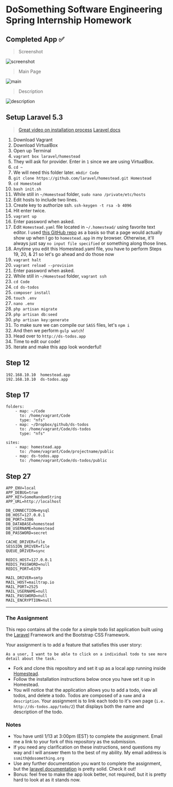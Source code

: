 # DoSomething Software Engineering Spring Internship Homework

## Completed App ✅

> Screenshot

![screenshot](https://fvcproductions.files.wordpress.com/2017/01/screenshot.png)

> Main Page

![main](https://fvcproductions.files.wordpress.com/2017/01/home.png)

> Description

![description](https://fvcproductions.files.wordpress.com/2017/01/description.png)

## Setup Laravel 5.3

> [Great video on installation process](https://vimeo.com/164946495)
> [Laravel docs](https://laravel.com/docs/5.3/homestead)

1. Download Vagrant
2. Download VirtualBox
3. Open up Terminal
4. `vagrant box laravel/homestead`
5. They will ask for provider. Enter in `1` since we are using VirtualBox.
6. `cd ~`
7. We will need this folder later. `mkdir Code`
8. `git clone https://github.com/laravel/homestead.git Homestead`
9. `cd Homestead`
10. `bash init.sh`
11. While still in `~/Homestead` folder, `sudo nano /private/etc/hosts`
12. Edit hosts to include two lines.
13. Create key to authorize ssh. `ssh-keygen -t rsa -b 4096`
14. Hit enter twice.
15. `vagrant up`
16. Enter password when asked.
17. Edit `Homestead.yaml` file located in `~/.homestead/` using favorite text editor. I used [this GitHub repo](https://github.com/bestmomo/laravel5-example) as a basis so that a page would actually show up when I go to `homestead.app` in my browser. Otherwise, it'll always just say `no input file specified` or something along those lines.
18. Anytime you edit this Homestead.yaml file, you have to perform Steps 19, 20, & 21 so let's go ahead and do those now
19. `vagrant halt`
20. `vagrant reload --provision`
21. Enter password when asked.
22. While still in `~/Homestead` folder, `vagrant ssh`
23. `cd Code`
24. `cd ds-todos`
25. `composer install`
26. `touch .env`
27. `nano .env`
28. `php artisan migrate`
29. `php artisan db:seed `
30. `php artisan key:generate`
31. To make sure we can compile our `SASS` files, let's `npm i`
32. And then we perform `gulp watch`!
33. Head over to `http://ds-todos.app`
34. Time to edit our code!
35. Iterate and make this app look wonderful!

## Step 12

```
192.168.10.10  homestead.app
192.168.10.10  ds-todos.app
```

## Step 17

```
folders:
    - map: ~/Code
      to: /home/vagrant/Code
      type: "nfs"
    - map: ~/Dropbox/github/ds-todos
      to: /home/vagrant/Code/ds-todos
      type: "nfs"

sites:
    - map: homestead.app
      to: /home/vagrant/Code/projectname/public
    - map: ds-todos.app
      to: /home/vagrant/Code/ds-todos/public
```

## Step 27

```
APP_ENV=local
APP_DEBUG=true
APP_KEY=SomeRandomString
APP_URL=http://localhost

DB_CONNECTION=mysql
DB_HOST=127.0.0.1
DB_PORT=3306
DB_DATABASE=homestead
DB_USERNAME=homestead
DB_PASSWORD=secret

CACHE_DRIVER=file
SESSION_DRIVER=file
QUEUE_DRIVER=sync

REDIS_HOST=127.0.0.1
REDIS_PASSWORD=null
REDIS_PORT=6379

MAIL_DRIVER=smtp
MAIL_HOST=mailtrap.io
MAIL_PORT=2525
MAIL_USERNAME=null
MAIL_PASSWORD=null
MAIL_ENCRYPTION=null
```

---

### The Assignment

This repo contains all the code for a simple todo list application built using the [Laravel](https://laravel.com) Framework and the Bootstrap CSS Framework.

Your assignment is to add a feature that satisfies this user story:

```
As a user, I want to be able to click on a individual todo to see more detail about the task.
```

* Fork and clone this repository and set it up as a local app running inside [Homestead](https://github.com/laravel/homestead).
* Follow the installation instructions below once you have set it up in Homestead.
* You will notice that the application allows you to add a todo, view all todos, and delete a todo. Todos are composed of a `name` and a `description`. Your assignment is to link each todo to it's own page (`i.e. http://ds-todos.app/todo/2`) that displays both the name and description of the todo.

### Notes

* You have until 1/13 at 3:00pm (EST) to complete the assignment. Email me a link to your fork of this repository as the submission.
* If you need any clarification on these instructions, send questions my way and I will answer them to the best of my ability. My email address is `ssmith@dosomething.org`
* Use any further documentation you want to complete the assignment, but the [laravel documentation](http://laravel.com) is pretty solid. Check it out!
* Bonus: feel free to make the app look better, not required, but it is pretty hard to look at as it stands now.